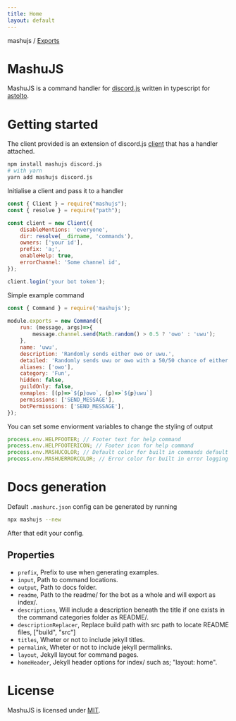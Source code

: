 ```yaml
---
title: Home
layout: default
---
```

mashujs / [Exports](/modules/)

# MashuJS
MashuJS is a command handler for [discord.js](/https://discord.js.org/#/) written in typescript for [astolto](/https://github.com/EpokTarren/astolto).

# Getting started
The client provided is an extension of discord.js [client](/https://discord.js.org/#/docs/main/stable/class/Client) that has a handler attached.

```sh
npm install mashujs discord.js 
# with yarn
yarn add mashujs discord.js
```

Initialise a client and pass it to a handler
```js
const { Client } = require("mashujs");
const { resolve } = require("path");

const client = new Client({
	disableMentions: 'everyone',
	dir: resolve(__dirname, 'commands'),
	owners: ['your id'],
	prefix: 'a;',
	enableHelp: true,
	errorChannel: 'Some channel id',
});

client.login('your bot token');
```

Simple example command
```js
const { Command } = require('mashujs');
	
module.exports = new Command({
	run: (message, args)=>{
		message.channel.send(Math.random() > 0.5 ? 'owo' : 'uwu');
	},
	name: 'uwu',
	description: 'Randomly sends either owo or uwu.',
	detailed: 'Randomly sends uwu or owo with a 50/50 chance of either of the two occuring.'
	aliases: ['owo'],
	category: 'Fun',
	hidden: false,
	guildOnly: false,
	exmaples: [(p)=>`${p}owo`, (p)=>`${p}uwu`]
	permissions: ['SEND_MESSAGE'],
	botPermissions: ['SEND_MESSAGE'],
});
```

You can set some enviorment variables to change the styling of output
```js
process.env.HELPFOOTER; // Footer text for help command
process.env.HELPFOOTERICON; // Footer icon for help command
process.env.MASHUCOLOR; // Default color for built in commands default "0xff80cc"
process.env.MASHUERRORCOLOR; // Error color for built in error logging default "0xff8080"
```

# Docs generation
Default `.mashurc.json` config can be generated by running
```sh
npx mashujs --new
```
After that edit your config.

## Properties
- `prefix`, Prefix to use when generating examples.
- `input`, Path to command locations.
- `output`, Path to docs folder.
- `readme`, Path to the readme/ for the bot as a whole and will export as index/.
- `descriptions`, Will include a description beneath the title if one exists in the command categories folder as README/.
- `descriptionReplacer`, Replace build path with src path to locate README files, ["build", "src"]
- `titles`, Wheter or not to include jekyll titles.
- `permalink`, Wheter or not to include jekyll permalinks.
- `layout`, Jekyll layout for command pages.
- `homeHeader`, Jekyll header options for index/ such as; "layout: home".

# License
MashuJS is licensed under [MIT](/./LICENSE).
